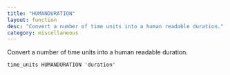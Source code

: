 ```yaml
---
title: "HUMANDURATION"
layout: function
desc: "Convert a number of time units into a human readable duration."
category: miscellaneous
---
```


Convert a number of time units into a human readable duration.

```
time_units HUMANDURATION 'duration'
```